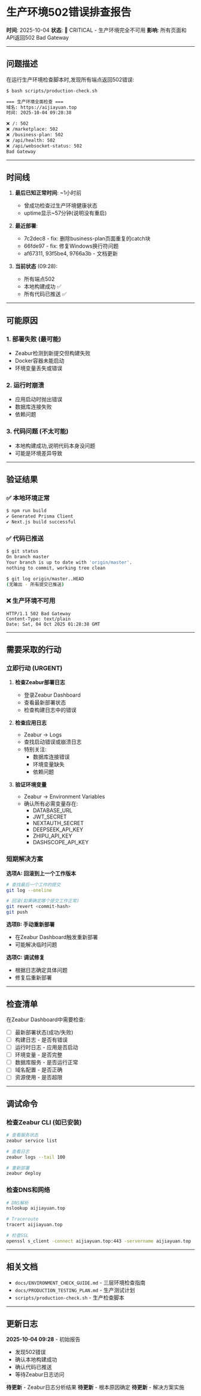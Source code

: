 # 生产环境502错误排查报告

**时间**: 2025-10-04
**状态**: 🔴 CRITICAL - 生产环境完全不可用
**影响**: 所有页面和API返回502 Bad Gateway

---

## 问题描述

在运行生产环境检查脚本时,发现所有端点返回502错误:

```bash
$ bash scripts/production-check.sh

=== 生产环境全面检查 ===
域名: https://aijiayuan.top
时间: 2025-10-04 09:28:38

❌ /: 502
❌ /marketplace: 502
❌ /business-plan: 502
❌ /api/health: 502
❌ /api/websocket-status: 502
Bad Gateway
```

---

## 时间线

1. **最后已知正常时间**: ~1小时前
   - 曾成功检查过生产环境健康状态
   - uptime显示~57分钟(说明没有重启)

2. **最近部署**:
   - 7c2dec8 - fix: 删除business-plan页面重复的catch块
   - 66fde97 - fix: 修复Windows换行符问题
   - af67311, 93f5be4, 9766a3b - 文档更新

3. **当前状态** (09:28):
   - 所有端点502
   - 本地构建成功 ✅
   - 所有代码已推送 ✅

---

## 可能原因

### 1. 部署失败 (最可能)
- Zeabur检测到新提交但构建失败
- Docker容器未能启动
- 环境变量丢失或错误

### 2. 运行时崩溃
- 应用启动时抛出错误
- 数据库连接失败
- 依赖问题

### 3. 代码问题 (不太可能)
- 本地构建成功,说明代码本身没问题
- 可能是环境差异导致

---

## 验证结果

### ✅ 本地环境正常
```bash
$ npm run build
✔ Generated Prisma Client
✔ Next.js build successful
```

### ✅ 代码已推送
```bash
$ git status
On branch master
Your branch is up to date with 'origin/master'.
nothing to commit, working tree clean

$ git log origin/master..HEAD
(无输出 - 所有提交已推送)
```

### ❌ 生产环境不可用
```
HTTP/1.1 502 Bad Gateway
Content-Type: text/plain
Date: Sat, 04 Oct 2025 01:28:38 GMT
```

---

## 需要采取的行动

### 立即行动 (URGENT)

1. **检查Zeabur部署日志**
   - 登录Zeabur Dashboard
   - 查看最新部署状态
   - 检查构建日志中的错误

2. **检查应用日志**
   - Zeabur → Logs
   - 查找启动错误或崩溃日志
   - 特别关注:
     - 数据库连接错误
     - 环境变量缺失
     - 依赖问题

3. **验证环境变量**
   - Zeabur → Environment Variables
   - 确认所有必需变量存在:
     - DATABASE_URL
     - JWT_SECRET
     - NEXTAUTH_SECRET
     - DEEPSEEK_API_KEY
     - ZHIPU_API_KEY
     - DASHSCOPE_API_KEY

### 短期解决方案

**选项A: 回滚到上一个工作版本**
```bash
# 查找最后一个工作的提交
git log --oneline

# 回滚(如果确定哪个提交工作正常)
git revert <commit-hash>
git push
```

**选项B: 手动重新部署**
- 在Zeabur Dashboard触发重新部署
- 可能解决临时问题

**选项C: 调试修复**
- 根据日志确定具体问题
- 修复后重新部署

---

## 检查清单

在Zeabur Dashboard中需要检查:

- [ ] 最新部署状态(成功/失败)
- [ ] 构建日志 - 是否有错误
- [ ] 运行时日志 - 应用是否启动
- [ ] 环境变量 - 是否完整
- [ ] 数据库服务 - 是否运行正常
- [ ] 域名配置 - 是否正确
- [ ] 资源使用 - 是否超限

---

## 调试命令

### 检查Zeabur CLI (如已安装)
```bash
# 查看服务状态
zeabur service list

# 查看日志
zeabur logs --tail 100

# 重新部署
zeabur deploy
```

### 检查DNS和网络
```bash
# DNS解析
nslookup aijiayuan.top

# Traceroute
tracert aijiayuan.top

# 检查SSL
openssl s_client -connect aijiayuan.top:443 -servername aijiayuan.top
```

---

## 相关文档

- `docs/ENVIRONMENT_CHECK_GUIDE.md` - 三层环境检查指南
- `docs/PRODUCTION_TESTING_PLAN.md` - 生产测试计划
- `scripts/production-check.sh` - 生产检查脚本

---

## 更新日志

**2025-10-04 09:28** - 初始报告
- 发现502错误
- 确认本地构建成功
- 确认代码已推送
- 等待Zeabur日志访问

**待更新** - Zeabur日志分析结果
**待更新** - 根本原因确定
**待更新** - 解决方案实施

